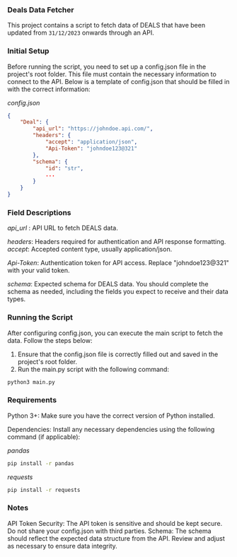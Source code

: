 ### Deals Data Fetcher

This project contains a script to fetch data of DEALS that have been updated from `31/12/2023` onwards through an API.

### Initial Setup

Before running the script, you need to set up a config.json file in the project's root folder. This file must contain the necessary information to connect to the API. Below is a template of config.json that should be filled in with the correct information:

*config.json*

```json
{
    "Deal": {
        "api_url": "https://johndoe.api.com/",
        "headers": {
            "accept": "application/json",
            "Api-Token": "johndoe123@321"
        },
        "schema": {
            "id": "str",
            ...
        }
    }
}
```

### Field Descriptions

*api_url* : API URL to fetch DEALS data.

*headers*: Headers required for authentication and API response formatting.
*accept*: Accepted content type, usually application/json.

*Api-Token*: Authentication token for API access. Replace "johndoe123@321" with your valid token.

*schema*: Expected schema for DEALS data. You should complete the schema as needed, including the fields you expect to receive and their data types.

### Running the Script

After configuring config.json, you can execute the main script to fetch the data. Follow the steps below:

1. Ensure that the config.json file is correctly filled out and saved in the project's root folder.
2. Run the main.py script with the following command:

```bash
python3 main.py
```
### Requirements

Python 3+: Make sure you have the correct version of Python installed.

Dependencies: Install any necessary dependencies using the following command (if applicable):

*pandas*
```bash
pip install -r pandas
```

*requests*
```bash
pip install -r requests
```
### Notes
API Token Security: The API token is sensitive and should be kept secure. Do not share your config.json with third parties.
Schema: The schema should reflect the expected data structure from the API. Review and adjust as necessary to ensure data integrity.